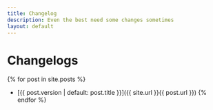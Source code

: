```yaml
---
title: Changelog
description: Even the best need some changes sometimes
layout: default
---
```

# Changelogs
{% for post in site.posts %}
  - [{{ post.version | default: post.title }}]({{ site.url }}{{ post.url }})
{% endfor %}
